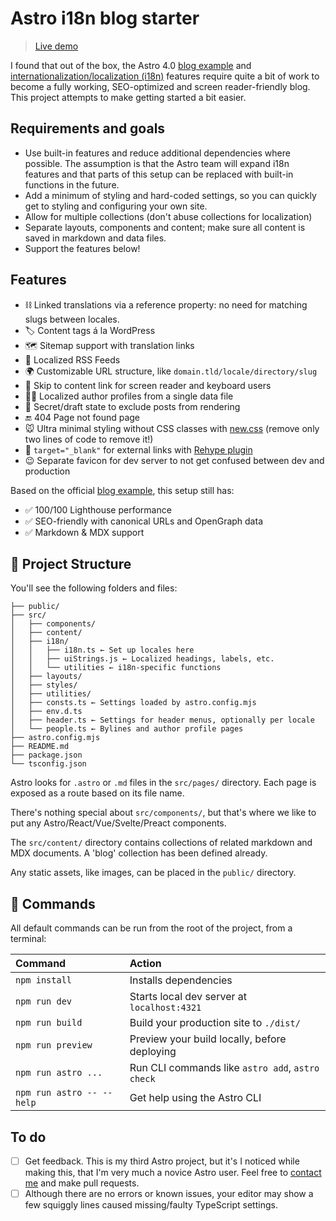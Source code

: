 # Astro i18n blog starter

> [Live demo](https://astro-i18n-blog-starter.netlify.app/)

I found that out of the box, the Astro 4.0 [blog example](https://github.com/withastro/astro/tree/latest/examples/blog) and [internationalization/localization (i18n)](https://docs.astro.build/en/guides/internationalization/) features require quite a bit of work to become a fully working, SEO-optimized and screen reader-friendly blog. This project attempts to make getting started a bit easier.

## Requirements and goals
- Use built-in features and reduce additional dependencies where possible. The assumption is that the Astro team will expand  i18n features and that parts of this setup can be replaced with built-in functions in the future.
- Add a minimum of styling and hard-coded settings, so you can quickly get to styling and configuring your own site.
- Allow for multiple collections (don't abuse collections for localization)
- Separate layouts, components and content; make sure all content is saved in markdown and data files.
- Support the features below!

## Features

- ⛓️ Linked translations via a reference property: no need for matching slugs between locales.
- 🏷️ Content tags á la WordPress
- 🗺️ Sitemap support with translation links 
- 📡 Localized RSS Feeds
- 🌍 Customizable URL structure, like `domain.tld/locale/directory/slug`
- 🪽 Skip to content link for screen reader and keyboard users
- 👩‍💼 Localized author profiles from a single data file
- 🔏 Secret/draft state to exclude posts from rendering
- 🔚 404 Page not found page
- 🐭 Ultra minimal styling without CSS classes with [new.css](https://newcss.net/) (remove only two lines of code to remove it!)
- 🔗 `target="_blank"` for external links with [Rehype plugin](https://github.com/rehypejs/rehype-external-links)
- 😉 Separate favicon for dev server to not get confused between dev and production

Based on the official [blog example](https://github.com/withastro/astro/tree/latest/examples/blog), this setup still has:

- ✅ 100/100 Lighthouse performance
- ✅ SEO-friendly with canonical URLs and OpenGraph data
- ✅ Markdown & MDX support

## 🚀 Project Structure

You'll see the following folders and files:

```text
├── public/
├── src/
│   ├── components/
│   ├── content/
│   ├── i18n/
│   │   ├── i18n.ts ← Set up locales here
│   │   ├── uiStrings.js ← Localized headings, labels, etc.
│   │   └── utilities ← i18n-specific functions
│   ├── layouts/
│   ├── styles/
│   ├── utilities/
│   ├── consts.ts ← Settings loaded by astro.config.mjs
│   ├── env.d.ts
│   ├── header.ts ← Settings for header menus, optionally per locale
│   └── people.ts ← Bylines and author profile pages
├── astro.config.mjs
├── README.md
├── package.json
└── tsconfig.json
```

Astro looks for `.astro` or `.md` files in the `src/pages/` directory. Each page is exposed as a route based on its file name.

There's nothing special about `src/components/`, but that's where we like to put any Astro/React/Vue/Svelte/Preact components.

The `src/content/` directory contains collections of related markdown and MDX documents. A 'blog' collection has been defined already.

Any static assets, like images, can be placed in the `public/` directory.

## 🧞 Commands

All default commands can be run from the root of the project, from a terminal:

| Command                   | Action                                           |
| :------------------------ | :----------------------------------------------- |
| `npm install`             | Installs dependencies                            |
| `npm run dev`             | Starts local dev server at `localhost:4321`      |
| `npm run build`           | Build your production site to `./dist/`          |
| `npm run preview`         | Preview your build locally, before deploying     |
| `npm run astro ...`       | Run CLI commands like `astro add`, `astro check` |
| `npm run astro -- --help` | Get help using the Astro CLI                     |


## To do

- [ ] Get feedback. This is my third Astro project, but it's I noticed while making this, that I'm very much a novice Astro user. Feel free to [contact me](https://www.kooslooijesteijn.net/contact) and make pull requests.
- [ ] Although there are no errors or known issues, your editor may show a few squiggly lines caused missing/faulty TypeScript settings.